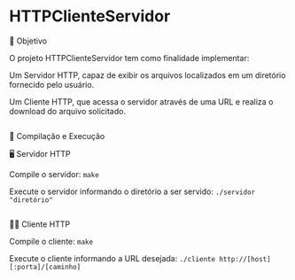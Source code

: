 # HTTPClienteServidor

🧩 Objetivo

O projeto HTTPClienteServidor tem como finalidade implementar:

 Um Servidor HTTP, capaz de exibir os arquivos localizados em um diretório fornecido pelo usuário.

 Um Cliente HTTP, que acessa o servidor através de uma URL e realiza o download do arquivo solicitado.

<pre></pre>

🚀 Compilação e Execução

🖥️ Servidor HTTP

Compile o servidor: ```make```

Execute o servidor informando o diretório a ser servido: ```./servidor "diretório"```

<pre></pre>

👩‍💻 Cliente HTTP

Compile o cliente: ```make```


Execute o cliente informando a URL desejada: ```./cliente http://[host][:porta]/[caminho]```
